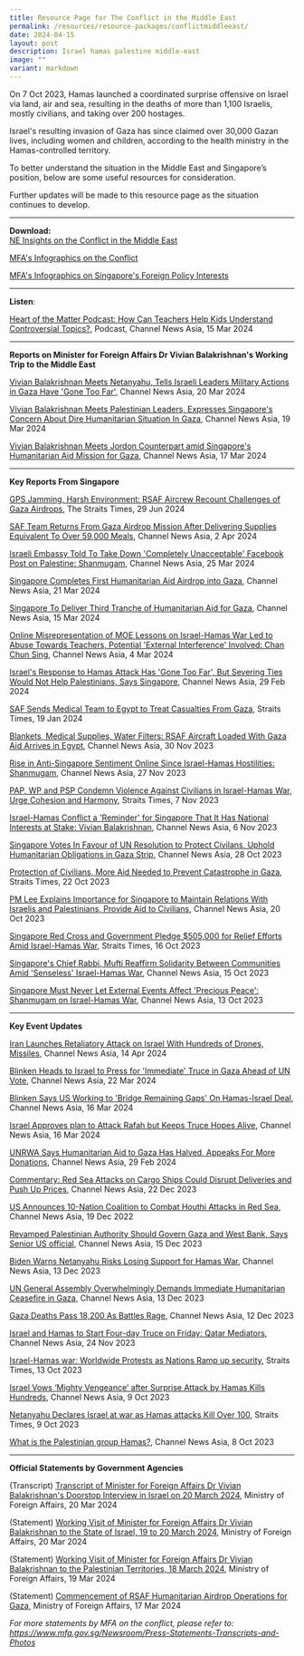 ```yaml
---
title: Resource Page for The Conflict in the Middle East
permalink: /resources/resource-packages/conflictmiddleeast/
date: 2024-04-15
layout: post
description: Israel hamas palestine middle-east
image: ""
variant: markdown
---
```

On 7 Oct 2023, Hamas launched a coordinated surprise offensive on Israel via land, air and sea, resulting in the deaths of more than 1,100 Israelis, mostly civilians, and taking over 200 hostages. 

Israel's resulting invasion of Gaza has since claimed over 30,000 Gazan lives, including women and children, according to the health ministry in the Hamas-controlled territory.

To better understand the situation in the Middle East and Singapore’s position, below are some useful resources for consideration.

Further updates will be made to this resource page as the situation continues to develop.

****
**Download:**
<br> [NE Insights on the Conflict in the Middle East](/files/Updated_NE_Insights_on_the_Middle_East_Conflict_compressed.pdf)

<a target="blank" href="https://www.mfa.gov.sg/Newsroom/Announcements-and-Highlights/2023/11/20231106-Parl-Sitting">MFA's Infographics on the Conflict</a>

<a target="blank" href="https://drive.google.com/drive/folders/1DowhPeYUSo1v1E4DIT8arWdItxZ4a_J3"> MFA's Infographics on Singapore's Foreign Policy Interests</a>

****

**Listen**:

<a target="blank" href="https://www.channelnewsasia.com/podcasts/classroom-cce-lessons-difficult-topics-moe-schools-students-heart-matter-podcast-4194666">Heart of the Matter Podcast: How Can Teachers Help Kids Understand Controversial Topics?</a>, Podcast, Channel News Asia, 15 Mar 2024

****

**Reports on Minister for Foreign Affairs Dr Vivian Balakrishnan's Working Trip to the Middle East**

<a target="blank" href="https://www.channelnewsasia.com/singapore/vivian-balakrishnan-israel-working-visit-immediate-humanitarian-ceasefire-gaza-netanyahu-4208726">Vivian Balakrishnan Meets Netanyahu, Tells Israeli Leaders Military Actions in Gaza Have 'Gone Too Far'</a>, Channel News Asia, 20 Mar 2024

<a target="blank" href="https://www.channelnewsasia.com/singapore/vivian-balakrishnan-palestinian-leaders-ramallah-visit-gaza-humanitarian-situation-4205166">Vivian Balakrishnan Meets Palestinian Leaders, Expresses Singapore's Concern About Dire Humanitarian Situation In Gaza</a>, Channel News Asia, 19 Mar 2024

<a target="blank" href="https://www.channelnewsasia.com/singapore/gaza-humanitarian-aid-singapore-jordan-vivian-balakrishnan-israel-hamas-war-4200791">Vivian Balakrishnan Meets Jordon Counterpart amid Singapore's Humanitarian Aid Mission for Gaza</a>, Channel News Asia, 17 Mar 2024

****
**Key Reports From Singapore**

<a target="blank" href="https://www.straitstimes.com/singapore/gps-jamming-harsh-environment-rsaf-aircrew-recount-challenges-of-gaza-airdrops">GPS Jamming, Harsh Environment: RSAF Aircrew Recount Challenges of Gaza Airdrops</a>, The Straits Times, 29 Jun 2024

<a target="blank" href="https://www.channelnewsasia.com/singapore/saf-mindef-humanitarian-aid-airdrop-gaza-jordan-israel-hamas-4237206">SAF Team Returns From Gaza Airdrop Mission After Delivering Supplies Equivalent To Over 59,000 Meals</a>, Channel News Asia, 2 Apr 2024

<a target="blank" href="https://www.channelnewsasia.com/singapore/israel-embassy-singapore-palestine-facebook-post-shanmugam-4219541">Israeli Embassy Told To Take Down 'Completely Unacceptable' Facebook Post on Palestine: Shanmugam</a>, Channel News Asia, 25 Mar 2024

<a target="blank" href="https://www.channelnewsasia.com/singapore/first-humanitarian-aid-airdrop-gaza-singapore-rsaf-mfa-israel-hamas-war-4210446">Singapore Completes First Humanitarian Aid Airdrop into Gaza</a>, Channel News Asia, 21 Mar 2024

<a target="blank" href="https://www.channelnewsasia.com/singapore/singapore-gaza-humanitarian-assistance-rsaf-airdrop-jordan-4196956"> Singapore To Deliver Third Tranche of Humanitarian Aid for Gaza</a>, Channel News Asia, 15 Mar 2024

<a target="blank" href="https://www.channelnewsasia.com/singapore/lessons-israel-hamas-conflict-online-representation-teacher-abuse-external-interference-chan-chun-sing-4168581">Online Misrepresentation of MOE Lessons on Israel-Hamas War Led to Abuse Towards Teachers, Potential 'External Interference' Involved: Chan Chun Sing</a>, Channel News Asia, 4 Mar 2024

<a target="blank" href="https://www.channelnewsasia.com/world/us-urges-israel-let-muslims-worship-al-aqsa-during-ramadan-4157671">Israel's Response to Hamas Attack Has 'Gone Too Far', But Severing Ties Would Not Help Palestinians, Says Singapore</a>, Channel News Asia, 29 Feb 2024

<a target="blank" href="https://www.straitstimes.com/singapore/saf-sends-medical-team-to-egypt-to-treat-casualties-from-gaza">SAF Sends Medical Team to Egypt to Treat Casualties From Gaza</a>, Straits Times, 19 Jan 2024

<a target="blank" href="https://www.channelnewsasia.com/singapore/singapore-rsaf-urgent-aid-gaza-civilians-israel-hamas-war-3954321">Blankets, Medical Supplies, Water Filters: RSAF Aircraft Loaded With Gaza Aid Arrives in Egypt</a>, Channel News Asia, 30 Nov 2023

<a target="blank" href="https://www.channelnewsasia.com/singapore/shanmugam-anti-singapore-sentiments-online-after-oct-7-hamas-israel-3948091">Rise in Anti-Singapore Sentiment Online Since Israel-Hamas Hostilities: Shanmugam</a>, Channel News Asia, 27 Nov 2023

<a target="blank" href="https://www.straitstimes.com/singapore/politics/pap-wp-and-psp-condemn-violence-against-civilians-in-israel-hamas-war-urge-cohesion-and-harmony">PAP, WP and PSP Condemn Violence Against Civilians in Israel-Hamas War, Urge Cohesion and Harmony</a>, Straits Times, 7 Nov 2023

<a target="blank" href="https://www.channelnewsasia.com/singapore/israel-hamas-conflict-stark-reminder-singapore-national-interests-stake-vivian-balakrishnan-3899991?cid=telegram_cna_social_28112017_cna">Israel-Hamas Conflict a 'Reminder' for Singapore That It Has National Interests at Stake: Vivian Balakrishnan</a>, Channel News Asia, 6 Nov 2023

<a target="blank" href="https://www.channelnewsasia.com/singapore/singapore-vote-resolution-gaza-israel-hamas-conflict-humanitarian-civilians-united-nations-3879266">Singapore Votes In Favour of UN Resolution to Protect Civilans, Uphold Humanitarian Obligations in Gaza Strip</a>, Channel News Asia, 28 Oct 2023

<a target="blank" href="https://www.straitstimes.com/singapore/community/protection-of-civilians-more-aid-needed-to-prevent-catastrophe-in-gaza-president-tharman">Protection of Civilians, More Aid Needed to Prevent Catastrophe in Gaza</a>, Straits Times, 22 Oct 2023

<a target="blank" href="https://www.channelnewsasia.com/singapore/sensible-singapore-maintain-relations-israel-palestinians-provide-aid-civilians-conflict-pm-lee-hsien-loong-3861481">PM Lee Explains Importance for Singapore to Maintain Relations With Israelis and Palestinians, Provide Aid to Civilians</a>, Channel News Asia, 20 Oct 2023

<a target="blank" href="https://www.straitstimes.com/singapore/singapore-red-cross-pledges-205k-for-relief-efforts-amid-israel-hamas-war">Singapore Red Cross and Government Pledge $505,000 for Relief Efforts Amid Israel-Hamas War</a>, Straits Times, 16 Oct 2023

<a target="blank" href="https://www.channelnewsasia.com/singapore/chief-rabbi-mufti-singapore-solidarity-jewish-muslim-communities-israel-hamas-war-3847391">Singapore's Chief Rabbi, Mufti Reaffirm Solidarity Between Communities Amid 'Senseless' Israel-Hamas War</a>, Channel News Asia, 15 Oct 2023

<a target="blank" href="https://www.straitstimes.com/singapore/singapore-must-never-let-external-events-affect-precious-peace-shanmugam-on-israel-hamas-war">Singapore Must Never Let External Events Affect 'Precious Peace': Shanmugam on Israel-Hamas War</a>, Channel News Asia, 13 Oct 2023

****

**Key Event Updates**

<a target="blank" href="https://www.channelnewsasia.com/world/iran-retaliation-israel-hamas-war-drones-missiles-4263776?cid=internal_app-web-view_androidphone_15042024_cna">Iran Launches Retaliatory Attack on Israel With Hundreds of Drones, Missiles</a>, Channel News Asia, 14 Apr 202[](/files/Updated_NE_Insights_on_the_Middle_East_Conflict_compressed.pdf)4

<a target="blank" href="https://www.channelnewsasia.com/world/gaza-ceasefire-israel-hamas-war-blinken-un-vote-4214061">Blinken Heads to Israel to Press for 'Immediate' Truce in Gaza Ahead of UN Vote</a>, Channel News Asia, 22 Mar 2024

<a target="blank" href="https://www.channelnewsasia.com/world/blinken-says-us-working-bridge-remaining-gaps-hamas-israel-deal-4199091">Blinken Says US Working to 'Bridge Remaining Gaps' On Hamas-Israel Deal</a>, Channel News Asia, 16 Mar 2024

<a target="blank" href="https://www.channelnewsasia.com/world/israel-approves-plan-attack-rafah-keeps-truce-hopes-alive-4199416">Israel Approves plan to Attack Rafah but Keeps Truce Hopes Alive</a>, Channel News Asia, 16 Mar 2024

<a target="blank" href="https://www.channelnewsasia.com/world/unrwa-gaza-united-nations-israel-hamas-humanitarian-aid-halved-suspended-4159371">UNRWA Says Humanitarian Aid to Gaza Has Halved, Appeaks For More Donations</a>, Channel News Asia, 29 Feb 2024

<a target="blank" href="https://www.channelnewsasia.com/commentary/red-sea-suez-canal-houthi-shipping-delay-cost-4004226">Commentary: Red Sea Attacks on Cargo Ships Could Disrupt Deliveries and Push Up Prices</a>, Channel News Asia, 22 Dec 2023

<a target="blank" href="https://www.channelnewsasia.com/world/us-plans-international-coalition-counter-red-sea-attacks-3997746">US Announces 10-Nation Coalition to Combat Houthi Attacks in Red Sea</a>, Channel News Asia, 19 Dec 2022

<a target="blank" href="https://www.channelnewsasia.com/world/us-official-palestinian-authority-control-gaza-west-bank-3990471">Revamped Palestinian Authority Should Govern Gaza and West Bank, Says Senior US official</a>, Channel News Asia, 15 Dec 2023

<a target="blank" href="https://www.channelnewsasia.com/world/biden-warns-netanyahu-risks-losing-support-israel-hamas-gaza-palestinian-war-3984606">Biden Warns Netanyahu Risks Losing Support for Hamas War</a>, Channel News Asia, 13 Dec 2023
																																																														
<a target="blank" href="https://www.channelnewsasia.com/world/un-general-assembly-gaza-humanitarian-ceasefire-israel-hamas-war-3984446">UN General Assembly Overwhelmingly Demands Immediate Humanitarian Ceasefire in Gaza</a>, Channel News Asia, 13 Dec 2023

<a target="blank" href="https://www.channelnewsasia.com/world/israel-hamas-gaza-deaths-battles-rage-3980721">Gaza Deaths Pass 18,200 As Battles Rage</a>, Channel News Asia, 12 Dec 2023

<a target="blank" href="https://www.channelnewsasia.com/world/israel-hamas-war-gaza-hostage-release-deal-negotiations-qatar-3942191">Israel and Hamas to Start Four-day Truce on Friday: Qatar Mediators</a>, Channel News Asia, 24 Nov 2023

<a target="blank" href="https://www.youtube.com/watch?v=pyo1ff69LaY">Israel-Hamas war: Worldwide Protests as Nations Ramp up security</a>, Straits Times, 13 Oct 2023

<a target="blank" href="https://www.channelnewsasia.com/world/israel-hamas-surprise-attack-gaza-strikes-3828731">Israel Vows ‘Mighty Vengeance’ after Surprise Attack by Hamas Kills Hundreds</a>, Channel News Asia, 9 Oct 2023

<a target="blank" href="https://www.straitstimes.com/world/middle-east/sirens-warning-of-incoming-rockets-sound-around-gaza-near-tel-aviv">Netanyahu Declares Israel at war as Hamas attacks Kill Over 100</a>, Straits Times, 9 Oct 2023

<a target="blank" href="https://www.channelnewsasia.com/world/what-palestinian-group-hamas-3828851">What is the Palestinian group Hamas?</a>, Channel News Asia, 8 Oct 2023

****

**Official Statements by Government Agencies**

(Transcript) <a target="blank" href="https://www.mfa.gov.sg/Newsroom/Press-Statements-Transcripts-and-Photos/2024/03/FM-Dr-Vivian-Balakrishnan-Doorstop-Interview-in-Israel-on-20-March-2024">Transcript of Minister for Foreign Affairs Dr Vivian Balakrishnan's Doorstop Interview in Israel on 20 March 2024</a>, Ministry of Foreign Affairs, 20 Mar 2024

(Statement) <a target="blank" href="https://www.mfa.gov.sg/Newsroom/Press-Statements-Transcripts-and-Photos/2024/03/FM-Visit-to-Israel">Working Visit of Minister for Foreign Affairs Dr Vivian Balakrishnan to the State of Israel, 19 to 20 March 2024</a>, Ministry of Foreign Affairs, 20 Mar 2024

(Statement) <a target="blank" href="https://www.mfa.gov.sg/Newsroom/Press-Statements-Transcripts-and-Photos/2024/03/20240319-Minister-PA-Visit">Working Visit of Minister for Foreign Affairs Dr Vivian Balakrishnan to the Palestinian Territories, 18 March 2024</a>, Ministry of Foreign Affairs, 19 Mar 2024

(Statement) <a target="blank" href="https://www.mfa.gov.sg/Newsroom/Press-Statements-Transcripts-and-Photos/2024/03/20240317-mfamindefjs-3hagaza">Commencement of RSAF Humanitarian Airdrop Operations for Gaza</a>, Ministry of Foreign Affairs, 17 Mar 2024




*For more statements by MFA on the conflict, please refer to: https://www.mfa.gov.sg/Newsroom/Press-Statements-Transcripts-and-Photos*